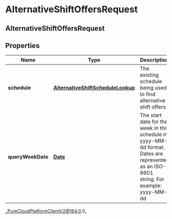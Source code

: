 # AlternativeShiftOffersRequest

## AlternativeShiftOffersRequest

## Properties

|Name | Type | Description | Notes|
|------------ | ------------- | ------------- | -------------|
| **schedule** | [**AlternativeShiftScheduleLookup**](AlternativeShiftScheduleLookup) | The existing schedule being used to find alternative shift offers | |
| **queryWeekDate** | [**Date**](Date) | The start date for the week in this schedule in yyyy-MM-dd format. Dates are represented as an ISO-8601 string. For example: yyyy-MM-dd | |



_PureCloudPlatformClientV2@164.0.0_

